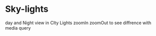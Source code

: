 # Sky-lights
day and Night view in CIty Lights   zoomIn   zoomOut to see diffrence  with media query 
